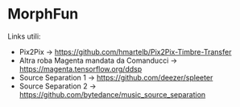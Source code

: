 # MorphFun

Links utili:
- Pix2Pix -> https://github.com/hmartelb/Pix2Pix-Timbre-Transfer
- Altra roba Magenta mandata da Comanducci -> https://magenta.tensorflow.org/ddsp
- Source Separation 1 -> https://github.com/deezer/spleeter
- Source Separation 2 -> https://github.com/bytedance/music_source_separation
